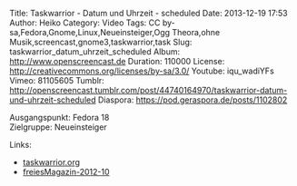 Title: Taskwarrior - Datum und Uhrzeit - scheduled
Date: 2013-12-19 17:53
Author: Heiko
Category: Video
Tags: CC by-sa,Fedora,Gnome,Linux,Neueinsteiger,Ogg Theora,ohne Musik,screencast,gnome3,taskwarrior,task
Slug: taskwarrior_datum_uhrzeit_scheduled
Album: http://www.openscreencast.de
Duration: 110000
License: http://creativecommons.org/licenses/by-sa/3.0/
Youtube: iqu_wadiYFs
Vimeo: 81105605
Tumblr: http://openscreencast.tumblr.com/post/44740164970/taskwarrior-datum-und-uhrzeit-scheduled
Diaspora: https://pod.geraspora.de/posts/1102802

Ausgangspunkt: Fedora 18  
Zielgruppe: Neueinsteiger  

Links:

  * [taskwarrior.org](http://taskwarrior.org/ "Link zu taskwarrior" )
  * [freiesMagazin-2012-10](http://www.freiesmagazin.de/freiesMagazin-2012-10 "Link zu freiesmagazin.de" )

